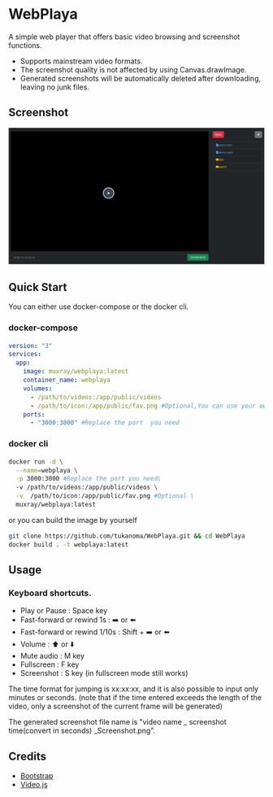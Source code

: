 # WebPlaya
A simple web player that offers basic video  browsing and screenshot functions.

- Supports mainstream video formats.
- The screenshot quality is not affected by using Canvas.drawImage.
- Generated screenshots will be automatically deleted after downloading, leaving no junk files.


## Screenshot

![](screenshot.webp)


## Quick Start

You can either use docker-compose or the docker cli.

### docker-compose

```yaml
version: "3"
services:
  app:
    image: muxray/webplaya:latest
    container_name: webplaya
    volumes:
      - /path/to/videos:/app/public/videos
      - /path/to/icon:/app/public/fav.png #Optional,You can use your own image as the favicon.
    ports:
      - "3000:3000" #Replace the port  you need
```

### docker cli

```bash
docker run -d \
  --name=webplaya \
  -p 3000:3000 #Replace the port you need\
  -v /path/to/videos:/app/public/videos \
  -v  /path/to/icon:/app/public/fav.png #Optional \
  muxray/webplaya:latest
```

or you can build the image by yourself

```bash
git clone https://github.com/tukanoma/WebPlaya.git && cd WebPlaya
docker build . -t webplaya:latest
```
## Usage

### Keyboard shortcuts.

- Play or Pause : Space key
- Fast-forward or rewind 1s :  ➡️ or ⬅️
- Fast-forward or rewind 1/10s : Shift + ➡️ or ⬅️
- Volume : ⬆️ or ⬇️
- Mute audio :  M key
- Fullscreen : F key
- Screenshot : S key (in fullscreen mode still works)

The time format for jumping is xx:xx:xx, and it is also possible to input only minutes or seconds.
(note that if the time entered exceeds the length of the video, only a screenshot of the current frame will be
generated)

The generated screenshot file name is "video name _ screenshot time(convert in seconds) _Screenshot.png".

## Credits

- [Bootstrap](https://github.com/twbs/bootstrap)
- [Video.js](https://github.com/videojs/video.js)